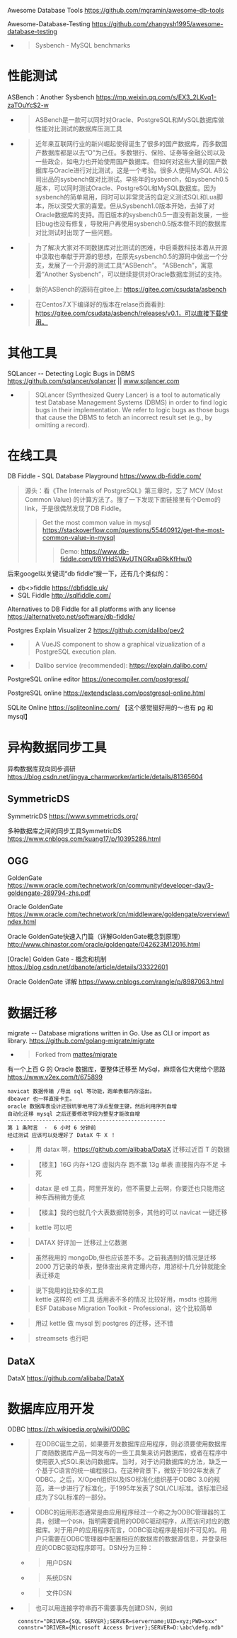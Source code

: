 
Awesome Database Tools https://github.com/mgramin/awesome-db-tools

Awesome-Database-Testing https://github.com/zhangysh1995/awesome-database-testing
- > Sysbench - MySQL benchmarks

# 性能测试

ASBench：Another Sysbench https://mp.weixin.qq.com/s/EX3_2LKvq1-zaTOuYcS2-w
- > ASBench是一款可以同时对Oracle、PostgreSQL和MySQL数据库做性能对比测试的数据库压测工具
- > 近年来互联网行业的新兴崛起使得诞生了很多的国产数据库，而多数国产数据库都是以去“O”为己任。多数银行、保险、证券等金融公司以及一些政企，如电力也开始使用国产数据库。但如何对这些大量的国产数据库与Oracle进行对比测试，这是一个考验。很多人使用MySQL AB公司出品的sysbench做对比测试。早些年的sysbench，如sysbench0.5版本，可以同时测试Oracle、PostgreSQL和MySQL数据库。因为sysbench的简单易用，同时可以非常灵活的自定义测试SQL和Lua脚本，所以深受大家的喜爱。但从Sysbench1.0版本开始，去掉了对Oracle数据库的支持。而旧版本的sysbench0.5一直没有新发展，一些旧bug也没有修复，导致用户再使用sysbench0.5版本做不同的数据库对比测试时出现了一些问题。
- > 为了解决大家对不同数据库对比测试的困难，中启乘数科技本着从开源中汲取也奉献于开源的思想，在原先sysbench0.5的源码中做出一个分支，发展了一个开源的测试工具“ASBench”。
“ASBench”，寓意着“Another Sysbench”，可以继续提供对Oracle数据库测试的支持。 
- > 新的ASBench的源码在gitee上: https://gitee.com/csudata/asbench
- > 在Centos7.X下编译好的版本在relase页面看到: https://gitee.com/csudata/asbench/releases/v0.1，可以直接下载使用。

# 其他工具

SQLancer -- Detecting Logic Bugs in DBMS https://github.com/sqlancer/sqlancer || www.sqlancer.com
- > SQLancer (Synthesized Query Lancer) is a tool to automatically test Database Management Systems (DBMS) in order to find logic bugs in their implementation. We refer to logic bugs as those bugs that cause the DBMS to fetch an incorrect result set (e.g., by omitting a record).

# 在线工具

DB Fiddle - SQL Database Playground https://www.db-fiddle.com/
> 源头：看《The Internals of PostgreSQL》第三章时，忘了 MCV (Most Common Value) 的计算方法了。搜了一下发现下面链接里有个Demo的link，于是很偶然发现了DB Fiddle。
>> Get the most common value in mysql https://stackoverflow.com/questions/55460912/get-the-most-common-value-in-mysql
>>> Demo: https://www.db-fiddle.com/f/8YHdSVAvUTNGRxaBRkKfHw/0

后来googel以关键词“db fiddle”搜一下，还有几个类似的：
- db<>fiddle https://dbfiddle.uk/
- SQL Fiddle http://sqlfiddle.com/

Alternatives to DB Fiddle for all platforms with any license https://alternativeto.net/software/db-fiddle/

Postgres Explain Visualizer 2 https://github.com/dalibo/pev2
- > A VueJS component to show a graphical vizualization of a PostgreSQL execution plan.
- > Dalibo service (recommended): https://explain.dalibo.com/

PostgreSQL online editor https://onecompiler.com/postgresql/

PostgreSQL online https://extendsclass.com/postgresql-online.html

SQLite Online https://sqliteonline.com/  【这个感觉挺好用的～也有 pg 和 mysql】

# 异构数据同步工具

异构数据库双向同步调研 https://blog.csdn.net/jingya_charmworker/article/details/81365604

## SymmetricDS

SymmetricDS https://www.symmetricds.org/

多种数据库之间的同步工具SymmetricDS https://www.cnblogs.com/kuang17/p/10395286.html

## OGG

GoldenGate https://www.oracle.com/technetwork/cn/community/developer-day/3-goldengate-289794-zhs.pdf

Oracle GoldenGate https://www.oracle.com/technetwork/cn/middleware/goldengate/overview/index.html

Oracle GoldenGate快速入门篇（详解GoldenGate概念到原理） http://www.chinastor.com/oracle/goldengate/042623M12016.html

[Oracle] Golden Gate - 概念和机制 https://blog.csdn.net/dbanote/article/details/33322601

Oracle GoldenGate 详解 https://www.cnblogs.com/rangle/p/8987063.html

# 数据迁移

migrate -- Database migrations written in Go. Use as CLI or import as library. https://github.com/golang-migrate/migrate
- > Forked from [mattes/migrate](https://github.com/mattes/migrate)

有一个上百 G 的 Oracle 数据库，要整体迁移至 MySql，麻烦各位大佬给个思路 https://www.v2ex.com/t/675899
```console
navicat 数据传输 /导出 sql 等功能，跑单表都内存溢出。
dbeaver 也一样直接卡主。
oracle 数据库表设计还很坑爹地用了浮点型做主键，然后利用序列自增
自动化迁移 mysql 之后还要修改字段为整型才能改自增
--------------------------------------------------
第 1 条附言  ·  6 小时 6 分钟前
经过测试 应该可以处理好了 DataX 牛 X ！
```
- > 用 datax 啊，https://github.com/alibaba/DataX 迁移过近百 T 的数据
- > 【楼主】16G 内存+12G 虚拟内存 跑不赢 13g 单表 直接报内存不足 卡死
- > datax 是 etl 工具，阿里开发的，但不需要上云啊，你要迁也只能用这种东西稍微方便点
- > 【楼主】我的也就几个大表数据特别多，其他的可以 navicat 一键迁移
- > kettle 可以吧
- > DATAX 好评加一 迁移过上亿数据
- > 虽然我用的 mongoDb,但也应该差不多。之前我遇到的情况是迁移 2000 万记录的单表，整体查出来肯定爆内存，用游标十几分钟就能全表迁移走
- > 说下我用的比较多的工具 <br> kettle 这样的 etl 工具 适用表不多的情况 比较好用，msdts 也能用 <br> ESF Database Migration Toolkit - Professional，这个比较简单
- > 用过 kettle 做 mysql 到 postgres 的迁移，还不错
- > streamsets 也行吧

## DataX

DataX https://github.com/alibaba/DataX

# 数据库应用开发

ODBC https://zh.wikipedia.org/wiki/ODBC
- > 在ODBC诞生之前，如果要开发数据库应用程序，则必须要使用数据库厂商随数据库产品一同发布的一些工具集来访问数据库，或者在程序中使用嵌入式SQL来访问数据库。当时，对于访问数据库的方法，缺乏一个基于C语言的统一编程接口。在这种背景下，微软于1992年发表了ODBC。之后，X/Open组织以及ISO标准化组织基于ODBC 3.0的规范，进一步进行了标准化，于1995年发表了SQL/CLI标准。该标准已经成为了SQL标准的一部分。
- > ODBC的运用形态通常是由应用程序经过一个称之为ODBC管理器的工具，创建一个`DSN`，指明需要调用的ODBC驱动程序，从而访问对应的数据库。对于用户的应用程序而言，ODBC驱动程序是相对不可见的。用户只需要在ODBC管理器中配置相应的数据库的数据源信息，并登录相应的ODBC驱动程序即可。DSN分为三种：
  * > 用户DSN
  * > 系统DSN
  * > 文件DSN
- > 也可以用连接字符串而不需要事先创建DSN，例如
  ```console
  connstr="DRIVER={SQL SERVER};SERVER=servername;UID=xyz;PWD=xxx"
  connstr="DRIVER={Microsoft Access Driver};SERVER=D:\abc\defg.mdb"
  ```
